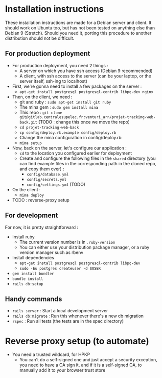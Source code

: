 # Installation instructions

These installation instructions are made for a Debian server and client.
It should work on Ubuntu too, but has not been tested on anything else than Debian 9 (Stretch).
Should you need it, porting this procedure to another distribution should not be difficult.

## For production deployment


* For production deployment, you need 2 things :
  * A server on which you have ssh access (Debian 9 recommended)
  * A client, with ssh access to the server (can be your laptop, or the server itself, ssh-ing to localhost)
* First, we're gonna need to install a few packages on the server :
  * `apt-get install postgresql postgresql-contrib libpq-dev nginx`
* Then, on the client, we need :
  * git and ruby : `sudo apt-get install git ruby`
  * The mina gem : `sudo gem install mina`
  * This repo : `git clone git@gitlab.centralesupelec.fr:venturi_arn/projet-tracking-web-back.git` (TODO : change this once we move the repo)
  * `cd projet-tracking-web-back`
  * `cp config/deploy.rb.example config/deploy.rb`
  * Change the mina configuration in config/deploy.rb
  * `mina setup`
* Now, back on the server, let's configure our application :
  * `cd` to the location you configured earlier for deployment
  * Create and configure the following files in the `shared` directory (you can find example files in the corresponding path in the cloned repo, and copy them over) :
    * `config/database.yml`
    * `config/secrets.yml`
    * `config/settings.yml` (TODO)
* On the client :
  * `mina deploy`
* TODO : reverse-proxy setup


## For development

For now, it is pretty straightforward :

* Install ruby
  * The current version number is in `.ruby-version`
  * You can either use your distribution package manager, or a ruby version manager such as rbenv
* Install dependencies
  * `apt-get install postgresql postgresql-contrib libpq-dev`
  * `sudo -Eu postgres createuser -d $USER`
* `gem install bundler`
* `bundle install`
* `rails db:setup`

## Handy commands

* `rails server` : Start a local development server
* `rails db:migrate` : Run this whenever there's a new db migration
* `rspec` : Run all tests (the tests are in the spec directory)

# Reverse proxy setup (to automate)

* You need a trusted wildcard, for HPKP
  * You can't do a self-signed one and just accept a security exception, you need to have a CA sign it, and if it is a self-signed CA, to manually add it to your browser trust store
